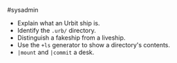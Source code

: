 #sysadmin

- Explain what an Urbit ship is.
- Identify the `.urb/` directory.
- Distinguish a fakeship from a liveship.
- Use the `+ls` generator to show a directory's contents.
- `|mount` and `|commit` a desk.
